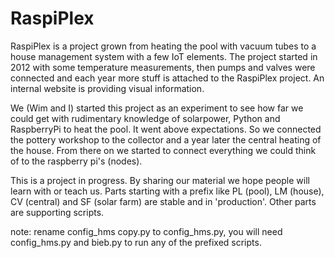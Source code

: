 # RaspiPlex

RaspiPlex is a project grown from heating the pool with vacuum tubes to a house management system with a few IoT elements. The project started in 2012 with some temperature measurements, then pumps and valves were connected and each year more stuff is attached to the RaspiPlex project. An internal website is providing visual information.

We (Wim and I) started this project as an experiment to see how far we could get with rudimentary knowledge of solarpower, Python and RaspberryPi to heat the pool. It went above expectations. So we connected the pottery workshop to the collector and a year later the central heating of the house. From there on we started to connect everything we could think of to the raspberry pi's (nodes). 

This is a project in progress. By sharing our material we hope people will learn with or teach us. Parts starting with a prefix like PL (pool), LM (house), CV (central) and SF (solar farm) are stable and in 'production'. Other parts are supporting scripts.

note:
rename config_hms copy.py to config_hms.py, you will need config_hms.py and bieb.py to run any of the prefixed scripts.
